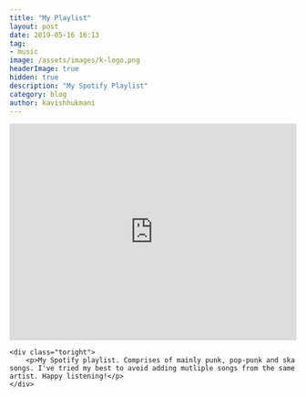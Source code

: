 ```yaml
---
title: "My Playlist"
layout: post
date: 2019-05-16 16:13
tag:
- music
image: /assets/images/k-logo.png
headerImage: true
hidden: true
description: "My Spotify Playlist"
category: blog
author: kavishhukmani
---
```

<div class="side-by-side">
    <div class="toleft">
        <iframe src="https://open.spotify.com/embed/user/khukmani/playlist/3zqhLdgqjeFysHuzOAnRrO" width="100%" height="380" frameborder="0" allowtransparency="true"></iframe>
    </div>

    <div class="toright">
        <p>My Spotify playlist. Comprises of mainly punk, pop-punk and ska songs. I've tried my best to avoid adding mutliple songs from the same artist. Happy listening!</p>
    </div>
</div>
